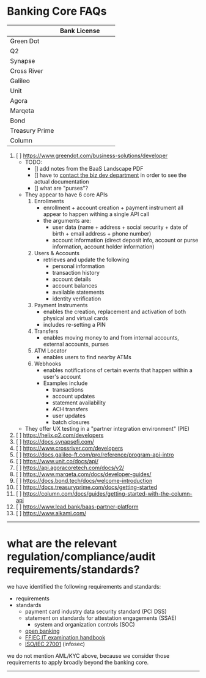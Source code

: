 # Banking Core FAQs

|  | Bank License |  |  |
| --- | --- | --- | --- |
| Green Dot |  |  |  |
| Q2 |  |  |  |
| Synapse |  |  |  |
| Cross River |  |  |  |
| Galileo |  |  |  |
| Unit |  |  |  |
| Agora |  |  |  |
| Marqeta |  |  |  |
| Bond |  |  |  |
| Treasury Prime |  |  |  |
| Column |  |  |  |
1. [ ]  https://www.greendot.com/business-solutions/developer
    - TODO:
        - [] add notes from the BaaS Landscape PDF
        - [] have to [contact the biz dev department](https://www.greendot.com/business-solutions/contact) in order to see the actual documentation 
        - [] what are "purses"? 
    - They appear to have 6 core APIs
        1. Enrollments
            - enrollment + account creation + payment instrument all appear to happen withing a single API call 
            - the arguments are: 
                - user data (name + address + social security + date of birth + email address + phone number) 
                - account information (direct deposit info, account or purse information, account holder information)
        2. Users & Accounts
            - retrieves and update the following
                - personal information 
                - transaction history
                - account details 
                - account balances
                - available statements
                - identity verification
        3. Payment Instruments
            - enables the creation, replacement and activation of both physical and virtual cards
            - includes re-setting a PIN
        4. Transfers
            - enables moving money to and from internal accounts, external accounts, purses 
        5. ATM Locator
            - enables users to find nearby ATMs
        6. Webhooks
            - enables notifications of certain events that happen within a user's account
            - Examples include
                - transactions
                - account updates
                - statement availability 
                - ACH transfers
                - user updates 
                - batch closures 
    - They offer UX testing in a "partner integration environment" (PIE)
2. [ ]  https://helix.q2.com/developers
3. [ ]  https://docs.synapsefi.com/
4. [ ]  https://www.crossriver.com/developers
5. [ ]  https://docs.galileo-ft.com/pro/reference/program-api-intro
6. [ ]  https://www.unit.co/docs/api/
7. [ ]  https://api.agoracoretech.com/docs/v2/
8. [ ]  https://www.marqeta.com/docs/developer-guides/
9. [ ]  https://docs.bond.tech/docs/welcome-introduction
10. [ ]  https://docs.treasuryprime.com/docs/getting-started
11. [ ]  https://column.com/docs/guides/getting-started-with-the-column-api
12. [ ]  https://www.lead.bank/baas-partner-platform
13. [ ]  https://www.alkami.com/

---

# what are the relevant regulation/compliance/audit requirements/standards?

we have identified the following requirements and standards:

- requirements
- standards
    - payment card industry data security standard (PCI DSS)
    - statement on standards for attestation engagements (SSAE)
        - system and organization controls (SOC)
    - [open banking](https://www.openbanking.org.uk)
    - [FFIEC IT examination handbook](https://ithandbook.ffiec.gov)
    - [ISO/IEC 27001](https://www.iso.org/standard/27001) (infosec)

we do not mention AML/KYC above, because we consider those requirements to apply broadly beyond the banking core.

---